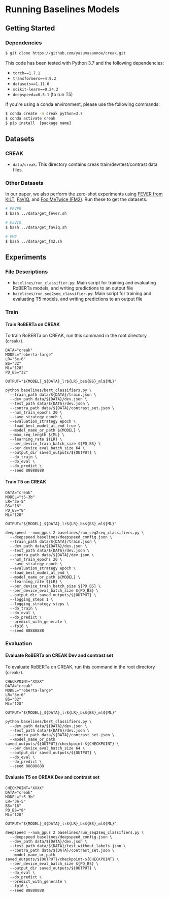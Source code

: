 # Running Baselines Models

## Getting Started 

### Dependencies

```bash
$ git clone https://github.com/yasumasaonoe/creak.git
```

This code has been tested with Python 3.7 and the following dependencies:

- `torch==1.7.1`
- `transformers==4.9.2`
- `datasets==1.11.0`
- `scikit-learn==0.24.2`
- `deepspeed==0.5.1` (to run T5)

If you're using a conda environment, please use the following commands:

```bash
$ conda create -n creak python=3.7
$ conda activate creak
$ pip install  [package name]
```

## Datasets
### CREAK

- `data/creak`: This directory contains creak train/dev/test/contrast data files.


### Other Datasets
In our paper, we also perform the zero-shot experiments using [FEVER from KILT](https://github.com/facebookresearch/KILT), [FaVIQ](https://github.com/faviq/faviq), and [FoolMeTwice (FM2)](https://github.com/google-research/fool-me-twice). Run these to get the datasets.   

```bash
# FEVER
$ bash ../data/get_fever.sh 

# FaVIQ
$ bash ../data/get_faviq.sh 

# FM2
$ bash ../data/get_fm2.sh 
```
## Experiments

### File Descriptions

- `baselines/run_classifier.py`: Main script for training and evaluating RoBERTa models, and writing predictions to an output file
- `baselines/run_seq2seq_classifier.py`: Main script for training and evaluating T5 models, and writing predictions to an output file

### Train

#### Train RoBERTa on CREAK

To train RoBERTa on CREAK, run this command in the root directory (`creak/`).

```
DATA="creak"
MODEL="roberta-large"
LR="5e-6"
BS="32"
ML="128"
PD_BS="32"

OUTPUT="${MODEL}_${DATA}_lr${LR}_bs${BS}_ml${ML}"

python baselines/bert_classifiers.py \
  --train_path data/${DATA}/train.json \
  --dev_path data/${DATA}/dev.json \
  --test_path data/${DATA}/dev.json \
  --contra_path data/${DATA}/contrast_set.json \
  --num_train_epochs 20 \
  --save_strategy epoch \
  --evaluation_strategy epoch \
  --load_best_model_at_end true \
  --model_name_or_path ${MODEL} \
  --max_seq_length ${ML} \
  --learning_rate ${LR} \
  --per_device_train_batch_size ${PD_BS} \
  --per_device_eval_batch_size 64 \
  --output_dir saved_outputs/${OUTPUT} \
  --do_train \
  --do_eval \
  --do_predict \
  --seed 88888888

```

#### Train T5 on CREAK

```
DATA="creak"
MODEL="t5-3b"
LR="3e-5"
BS="16"
PD_BS="8"
ML="128"

OUTPUT="${MODEL}_${DATA}_lr${LR}_bs${BS}_ml${ML}"

deepspeed --num_gpus 2 baselines/run_seq2seq_classifiers.py \
  --deepspeed baselines/deepspeed_config.json \
  --train_path data/${DATA}/train.json \
  --dev_path data/${DATA}/dev.json \
  --test_path data/${DATA}/dev.json \
  --contra_path data/${DATA}/dev.json \
  --num_train_epochs 20 \
  --save_strategy epoch \
  --evaluation_strategy epoch \
  --load_best_model_at_end \
  --model_name_or_path ${MODEL} \
  --learning_rate ${LR} \
  --per_device_train_batch_size ${PD_BS} \
  --per_device_eval_batch_size ${PD_BS} \
  --output_dir saved_outputs/${OUTPUT} \
  --logging_steps 1 \
  --logging_strategy steps \
  --do_train \
  --do_eval \
  --do_predict \
  --predict_with_generate \
  --fp16 \
  --seed 88888888
```



### Evaluation
#### Evaluate RoBERTa on CREAK Dev and contrast set
To evaluate RoBERTa on CREAK, run this command in the root directory (`creak/`).
```
CHECKPOINT="XXXX"
DATA="creak"
MODEL="roberta-large"
LR="5e-6"
BS="32"
ML="128"

OUTPUT="${MODEL}_${DATA}_lr${LR}_bs${BS}_ml${ML}"

python baselines/bert_classifiers.py \
  --dev_path data/${DATA}/dev.json \
  --test_path data/${DATA}/dev.json \
  --contra_path data/${DATA}/contrast_set.json \
  --model_name_or_path saved_outputs/${OUTPUT}/checkpoint-${CHECKPOINT} \
  --per_device_eval_batch_size 64 \
  --output_dir saved_outputs/${OUTPUT} \
  --do_eval \
  --do_predict \
  --seed 88888888
```

#### Evaluate T5 on CREAK Dev and contrast set
```
CHECKPOINT="XXXX"
DATA="creak"
MODEL="t5-3b"
LR="3e-5"
BS="16"
PD_BS="8"
ML="128"

OUTPUT="${MODEL}_${DATA}_lr${LR}_bs${BS}_ml${ML}"

deepspeed --num_gpus 2 baselines/run_seq2seq_classifiers.py \
  --deepspeed baselines/deepspeed_config.json \
  --dev_path data/${DATA}/dev.json \
  --test_path data/${DATA}/test_without_labels.json \
  --contra_path data/${DATA}/contrast_set.json \
  --model_name_or_path saved_outputs/${OUTPUT}/checkpoint-${CHECKPOINT} \
  --per_device_eval_batch_size ${PD_BS} \
  --output_dir saved_outputs/${OUTPUT} \
  --do_eval \
  --do_predict \
  --predict_with_generate \
  --fp16 \
  --seed 88888888
```